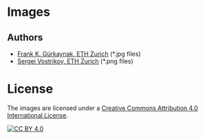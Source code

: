 # Images

## Authors
- [Frank K. Gürkaynak, ETH Zurich](https://iis-people.ee.ethz.ch/~kgf/) (*.jpg files)
- [Sergei Vostrikov, ETH Zurich](https://scholar.google.com/citations?user=a0KNUooAAAAJ&hl=en) (*.png files)

# License
The images are licensed under a [Creative Commons Attribution 4.0 International
License][cc-by].

[![CC BY 4.0][cc-by-image]][cc-by]

[cc-by]: http://creativecommons.org/licenses/by/4.0/
[cc-by-image]: https://i.creativecommons.org/l/by/4.0/88x31.png
[cc-by-shield]: https://img.shields.io/badge/License-CC%20BY%204.0-lightgrey.svg